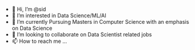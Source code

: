 - 👋 Hi, I’m @sid
- 👀 I’m interested in Data Science/ML/AI
- 🌱 I’m currently Pursuing Masters in Computer Science with an emphasis on Data Science 
- 💞️ I’m looking to collaborate on Data Scientist related jobs
- 📫 How to reach me ...

<!---
sid-000/sid-000 is a ✨ special ✨ repository because its `README.md` (this file) appears on your GitHub profile.
You can click the Preview link to take a look at your changes.
--->
